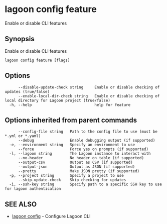 # lagoon config feature

Enable or disable CLI features

## Synopsis

Enable or disable CLI features

```text
lagoon config feature [flags]
```

## Options

```text
      --disable-update-check string     Enable or disable checking of updates (true/false)
      --enable-local-dir-check string   Enable or disable checking of local directory for Lagoon project (true/false)
  -h, --help                            help for feature
```

## Options inherited from parent commands

```text
      --config-file string   Path to the config file to use (must be *.yml or *.yaml)
      --debug                Enable debugging output (if supported)
  -e, --environment string   Specify an environment to use
      --force                Force yes on prompts (if supported)
  -l, --lagoon string        The Lagoon instance to interact with
      --no-header            No header on table (if supported)
      --output-csv           Output as CSV (if supported)
      --output-json          Output as JSON (if supported)
      --pretty               Make JSON pretty (if supported)
  -p, --project string       Specify a project to use
      --skip-update-check    Skip checking for updates
  -i, --ssh-key string       Specify path to a specific SSH key to use for lagoon authentication
```

## SEE ALSO

* [lagoon config](lagoon_config.md)     - Configure Lagoon CLI

